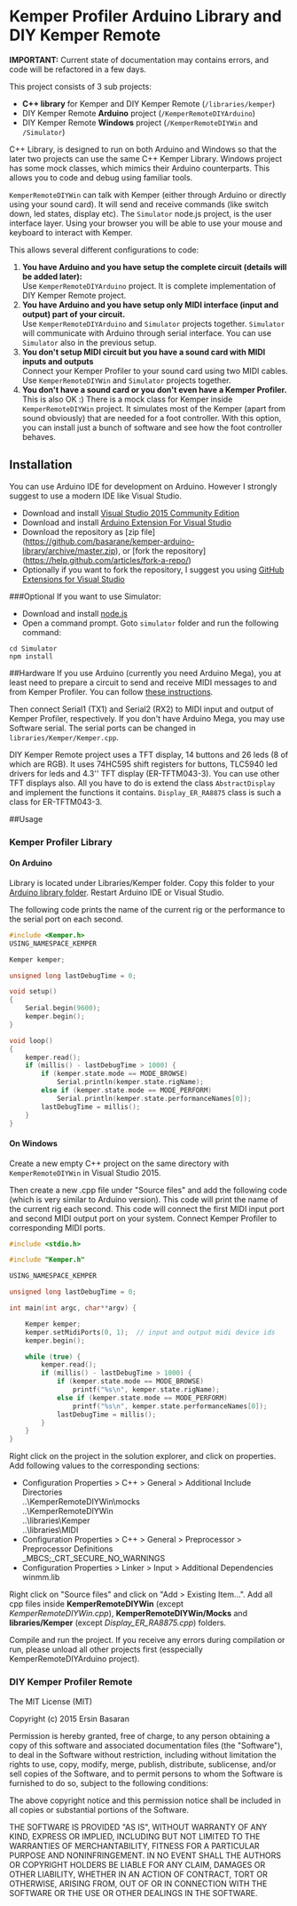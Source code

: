# Kemper Profiler Arduino Library and DIY Kemper Remote 

**IMPORTANT:**
Current state of documentation may contains errors, and code will be refactored in a few days. 

This project consists of 3 sub projects:
- **C++ library** for Kemper and DIY Kemper Remote (`/libraries/kemper`)
- DIY Kemper Remote **Arduino** project (`/KemperRemoteDIYArduino`)
- DIY Kemper Remote **Windows** project (`/KemperRemoteDIYWin` and `/Simulator`)

C++ Library, is designed to run on both Arduino and Windows so that the later two projects can use the same C++ Kemper Library. Windows project has some mock classes, which mimics their Arduino counterparts. This allows you to code and debug using familiar tools. 

`KemperRemoteDIYWin` can talk with Kemper (either through Arduino or directly using your sound card). It will send and receive commands (like switch down, led states, display etc). The `Simulator` node.js project, is the user interface layer. Using your browser you will be able to use your mouse and keyboard to interact with Kemper. 

This allows several different configurations to code:

1. **You have Arduino and you have setup the complete circuit (details will be added later):**    
Use `KemperRemoteDIYArduino` project. It is complete implementation of DIY Kemper Remote project. 
2. **You have Arduino and you have setup only MIDI interface (input and output) part of your circuit.**     
Use `KemperRemoteDIYArduino` and `Simulator` projects together. `Simulator` will communicate with Arduino through serial interface. You can use `Simulator` also in the previous setup.
3. **You don't setup MIDI circuit but you have a sound card with MIDI inputs and outputs**     
Connect your Kemper Profiler to your sound card using two MIDI cables. Use `KemperRemoteDIYWin` and `Simulator` projects together. 
4. **You don't have a sound card or you don't even have a Kemper Profiler.**     
This is also OK :) There is a mock class for Kemper inside `KemperRemoteDIYWin` project. It simulates most of the Kemper (apart from sound obviously) that are needed for a foot controller. With this option, you can install just a bunch of software and see how the foot controller behaves. 

## Installation
You can use Arduino IDE for development on Arduino. However I strongly suggest to use a modern IDE like Visual Studio. 

- Download and install [Visual Studio 2015 Community Edition](https://www.visualstudio.com/en-us/downloads/download-visual-studio-vs.aspx)
- Download and install [Arduino Extension For Visual Studio](http://www.visualmicro.com/page/Arduino-Visual-Studio-Downloads.aspx)
- Download the repository as [zip file] (https://github.com/basarane/kemper-arduino-library/archive/master.zip), or [fork the repository] (https://help.github.com/articles/fork-a-repo/)
- Optionally if you want to fork the repository, I suggest you using [GitHub Extensions for Visual Studio](https://visualstudio.github.com/)

###Optional
If you want to use Simulator:

- Download and install [node.js](https://nodejs.org/)
- Open a command prompt. Goto `simulator` folder and run the following command:

```
cd Simulator
npm install
```

##Hardware
If you use Arduino (currently you need Arduino Mega), you at least need to prepare a circuit to send and receive MIDI messages to and from Kemper Profiler. You can follow [these instructions](http://www.instructables.com/id/Send-and-Receive-MIDI-with-Arduino/). 

Then connect Serial1 (TX1) and Serial2 (RX2) to MIDI input and output of Kemper Profiler, respectively. If you don't have Arduino Mega, you may use Software serial. The serial ports can be changed in `libraries/Kemper/Kemper.cpp`.

DIY Kemper Remote project uses a TFT display, 14 buttons and 26 leds (8 of which are RGB). It uses 74HC595 shift registers for buttons, TLC5940 led drivers for leds and 4.3'' TFT display (ER-TFTM043-3). You can use other TFT displays also. All you have to do is extend the class `AbstractDisplay` and implement the functions it contains. `Display_ER_RA8875` class is such a class for ER-TFTM043-3.

##Usage

### Kemper Profiler Library

#### On Arduino

Library is located under Libraries/Kemper folder. Copy this folder to your [Arduino library folder](https://www.arduino.cc/en/Guide/Libraries#toc5). Restart Arduino IDE or Visual Studio.

The following code prints the name of the current rig or the performance to the serial port on each second. 

```C++
#include <Kemper.h>
USING_NAMESPACE_KEMPER

Kemper kemper;

unsigned long lastDebugTime = 0;

void setup()
{
	Serial.begin(9600);
	kemper.begin();
}

void loop()
{
	kemper.read();
	if (millis() - lastDebugTime > 1000) {
		if (kemper.state.mode == MODE_BROWSE)
			Serial.println(kemper.state.rigName);
		else if (kemper.state.mode == MODE_PERFORM)
			Serial.println(kemper.state.performanceNames[0]);
		lastDebugTime = millis();
	}
}
```

#### On Windows

Create a new empty C++ project on the same directory with `KemperRemoteDIYWin` in Visual Studio 2015. 

Then create a new .cpp file under "Source files" and add the following code (which is very similar to Arduino version). This code will print the name of the current rig each second. This code will connect the first MIDI input port and second MIDI output port on your system. Connect Kemper Profiler to corresponding MIDI ports. 

```C++
#include <stdio.h>

#include "Kemper.h"

USING_NAMESPACE_KEMPER

unsigned long lastDebugTime = 0;

int main(int argc, char**argv) {

	Kemper kemper;
	kemper.setMidiPorts(0, 1);  // input and output midi device ids
	kemper.begin();

	while (true) {
		kemper.read();
		if (millis() - lastDebugTime > 1000) {
			if (kemper.state.mode == MODE_BROWSE)
				printf("%s\n", kemper.state.rigName);
			else if (kemper.state.mode == MODE_PERFORM)
				printf("%s\n", kemper.state.performanceNames[0]);
			lastDebugTime = millis();
		}
	}
}
```

Right click on the project in the solution explorer, and click on properties. Add following values to the corresponding sections:

- Configuration Properties > C++ > General > Additional Include Directories    
    ..\KemperRemoteDIYWin\mocks    
    ..\KemperRemoteDIYWin    
    ..\libraries\Kemper    
    ..\libraries\MIDI    
- Configuration Properties > C++ > General > Preprocessor > Preprocessor Definitions    
    _MBCS;_CRT_SECURE_NO_WARNINGS
- Configuration Properties > Linker > Input > Additional Dependencies   
    winmm.lib

Right click on "Source files" and click on "Add > Existing Item...". Add all cpp files inside **KemperRemoteDIYWin** (except *KemperRemoteDIYWin.cpp*), **KemperRemoteDIYWin/Mocks** and **libraries/Kemper** (except *Display_ER_RA8875.cpp*) folders. 

Compile and run the project. If you receive any errors during compilation or run, please unload all other projects first (esspecially KemperRemoteDIYArduino project). 


### DIY Kemper Profiler Remote


The MIT License (MIT)

Copyright (c) 2015 Ersin Basaran

Permission is hereby granted, free of charge, to any person obtaining a copy
of this software and associated documentation files (the "Software"), to deal
in the Software without restriction, including without limitation the rights
to use, copy, modify, merge, publish, distribute, sublicense, and/or sell
copies of the Software, and to permit persons to whom the Software is
furnished to do so, subject to the following conditions:

The above copyright notice and this permission notice shall be included in
all copies or substantial portions of the Software.

THE SOFTWARE IS PROVIDED "AS IS", WITHOUT WARRANTY OF ANY KIND, EXPRESS OR
IMPLIED, INCLUDING BUT NOT LIMITED TO THE WARRANTIES OF MERCHANTABILITY,
FITNESS FOR A PARTICULAR PURPOSE AND NONINFRINGEMENT. IN NO EVENT SHALL THE
AUTHORS OR COPYRIGHT HOLDERS BE LIABLE FOR ANY CLAIM, DAMAGES OR OTHER
LIABILITY, WHETHER IN AN ACTION OF CONTRACT, TORT OR OTHERWISE, ARISING FROM,
OUT OF OR IN CONNECTION WITH THE SOFTWARE OR THE USE OR OTHER DEALINGS IN
THE SOFTWARE.